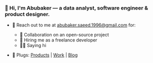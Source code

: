 ### 🌃 Hi, I'm Abubaker — a data analyst, software engineer & product designer.

- 🌱 Reach out to me at <abubaker.saeed.1996@gmail.com> for:
  - 🚀 Collaboration on an open-source project
  - 💼 Hiring me as a freelance developer
  - 👋🏻 Saying hi
  
- 🌿 Plugs: [Products](https://abubakersaeed.com/products) | [Work](https://abubakersaeed.com/work) | [Blog](https://abubakersaeed.com/blog)
